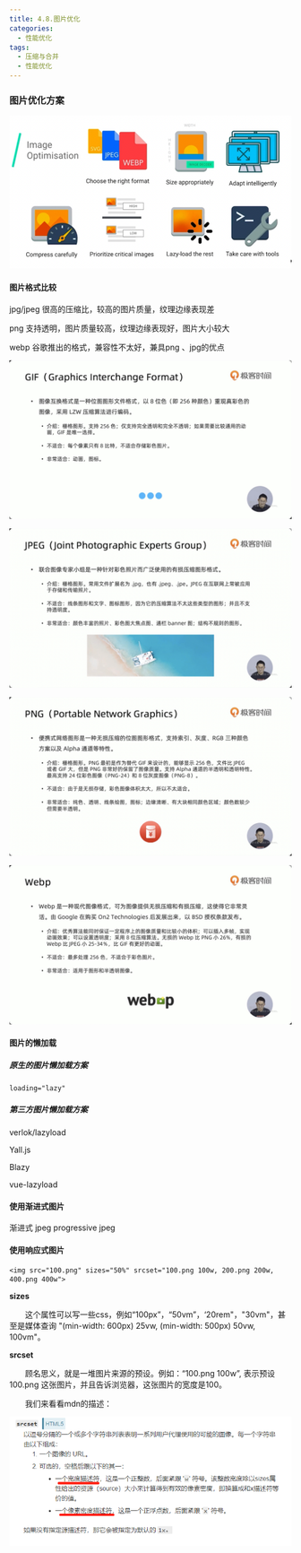 ```yaml
---
title: 4.8.图片优化
categories: 
  - 性能优化
tags: 
  - 压缩与合并
  - 性能优化
---
```


### 图片优化方案

![image-20210123111451889](图片优化/image-20210123111451889.png)

#### 图片格式比较

jpg/jpeg 很高的压缩比，较高的图片质量，纹理边缘表现差

png 支持透明，图片质量较高，纹理边缘表现好，图片大小较大

webp 谷歌推出的格式，兼容性不太好，兼具png 、jpg的优点

![gif](图片优化/gif.png)

![jpeg](图片优化/jpeg.png)

![png](图片优化/png.png)

![webp](图片优化/webp.png)

#### 图片的懒加载

##### 原生的图片懒加载方案

 ```
loading="lazy"
 ```

##### 第三方图片懒加载方案

verlok/lazyload

Yall.js

Blazy

vue-lazyload

#### 使用渐进式图片

渐进式 jpeg progressive jpeg

#### 使用响应式图片

```
<img src="100.png" sizes="50%" srcset="100.png 100w, 200.png 200w, 400.png 400w">
```

**sizes**

　　这个属性可以写一些css，例如“100px”，“50vm”，‘20rem"，"30vm"，甚至是媒体查询 "(min-width: 600px) 25vw, (min-width: 500px) 50vw, 100vm"。

**srcset**

　　顾名思义，就是一堆图片来源的预设。例如：“100.png 100w”, 表示预设 100.png 这张图片，并且告诉浏览器，这张图片的宽度是100。

　　我们来看看mdn的描述：

![img](图片优化/1107494-20190908093939305-1672674307.png)

